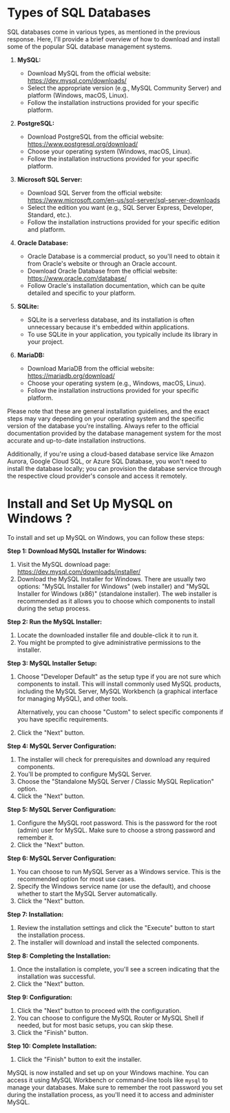 # Types of SQL Databases

SQL databases come in various types, as mentioned in the previous response. Here, I'll provide a brief overview of how to download and install some of the popular SQL database management systems.

1. **MySQL:**
   - Download MySQL from the official website: https://dev.mysql.com/downloads/
   - Select the appropriate version (e.g., MySQL Community Server) and platform (Windows, macOS, Linux).
   - Follow the installation instructions provided for your specific platform.

2. **PostgreSQL:**
   - Download PostgreSQL from the official website: https://www.postgresql.org/download/
   - Choose your operating system (Windows, macOS, Linux).
   - Follow the installation instructions provided for your specific platform.

3. **Microsoft SQL Server:**
   - Download SQL Server from the official website: https://www.microsoft.com/en-us/sql-server/sql-server-downloads
   - Select the edition you want (e.g., SQL Server Express, Developer, Standard, etc.).
   - Follow the installation instructions provided for your specific edition and platform.

4. **Oracle Database:**
   - Oracle Database is a commercial product, so you'll need to obtain it from Oracle's website or through an Oracle account.
   - Download Oracle Database from the official website: https://www.oracle.com/database/
   - Follow Oracle's installation documentation, which can be quite detailed and specific to your platform.

5. **SQLite:**
   - SQLite is a serverless database, and its installation is often unnecessary because it's embedded within applications.
   - To use SQLite in your application, you typically include its library in your project.

6. **MariaDB:**
   - Download MariaDB from the official website: https://mariadb.org/download/
   - Choose your operating system (e.g., Windows, macOS, Linux).
   - Follow the installation instructions provided for your specific platform.

Please note that these are general installation guidelines, and the exact steps may vary depending on your operating system and the specific version of the database you're installing. Always refer to the official documentation provided by the database management system for the most accurate and up-to-date installation instructions.

Additionally, if you're using a cloud-based database service like Amazon Aurora, Google Cloud SQL, or Azure SQL Database, you won't need to install the database locally; you can provision the database service through the respective cloud provider's console and access it remotely.

# Install and Set Up MySQL on Windows ?

To install and set up MySQL on Windows, you can follow these steps:

**Step 1: Download MySQL Installer for Windows:**

1. Visit the MySQL download page: https://dev.mysql.com/downloads/installer/
2. Download the MySQL Installer for Windows. There are usually two options: "MySQL Installer for Windows" (web installer) and "MySQL Installer for Windows (x86)" (standalone installer). The web installer is recommended as it allows you to choose which components to install during the setup process.

**Step 2: Run the MySQL Installer:**

1. Locate the downloaded installer file and double-click it to run it.
2. You might be prompted to give administrative permissions to the installer.

**Step 3: MySQL Installer Setup:**

1. Choose "Developer Default" as the setup type if you are not sure which components to install. This will install commonly used MySQL products, including the MySQL Server, MySQL Workbench (a graphical interface for managing MySQL), and other tools.
   
   Alternatively, you can choose "Custom" to select specific components if you have specific requirements.

2. Click the "Next" button.

**Step 4: MySQL Server Configuration:**

1. The installer will check for prerequisites and download any required components.
2. You'll be prompted to configure MySQL Server.
3. Choose the "Standalone MySQL Server / Classic MySQL Replication" option.
4. Click the "Next" button.

**Step 5: MySQL Server Configuration:**

1. Configure the MySQL root password. This is the password for the root (admin) user for MySQL. Make sure to choose a strong password and remember it.
2. Click the "Next" button.

**Step 6: MySQL Server Configuration:**

1. You can choose to run MySQL Server as a Windows service. This is the recommended option for most use cases.
2. Specify the Windows service name (or use the default), and choose whether to start the MySQL Server automatically.
3. Click the "Next" button.

**Step 7: Installation:**

1. Review the installation settings and click the "Execute" button to start the installation process.
2. The installer will download and install the selected components.

**Step 8: Completing the Installation:**

1. Once the installation is complete, you'll see a screen indicating that the installation was successful.
2. Click the "Next" button.

**Step 9: Configuration:**

1. Click the "Next" button to proceed with the configuration.
2. You can choose to configure the MySQL Router or MySQL Shell if needed, but for most basic setups, you can skip these.
3. Click the "Finish" button.

**Step 10: Complete Installation:**

1. Click the "Finish" button to exit the installer.

MySQL is now installed and set up on your Windows machine. You can access it using MySQL Workbench or command-line tools like `mysql` to manage your databases. Make sure to remember the root password you set during the installation process, as you'll need it to access and administer MySQL.
